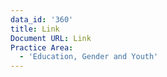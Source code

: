 ```yaml
---
data_id: '360'
title: Link
Document URL: Link
Practice Area:
  - 'Education, Gender and Youth'
---
```


